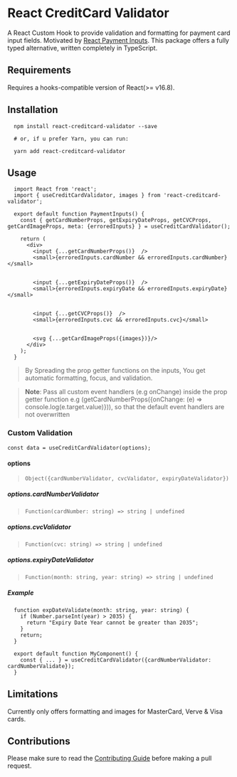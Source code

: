 # React CreditCard Validator

A React Custom Hook to provide validation and formatting for payment card input fields. Motivated by [React Payment Inputs](https://github.com/medipass/react-payment-inputs). This package offers a fully typed alternative, written completely in TypeScript.

## Requirements

Requires a hooks-compatible version of React(>= v16.8).

## Installation

```
  npm install react-creditcard-validator --save

  # or, if u prefer Yarn, you can run:

  yarn add react-creditcard-validator

```

## Usage

```
  import React from 'react';
  import { useCreditCardValidator, images } from 'react-creditcard-validator';

  export default function PaymentInputs() {
    const { getCardNumberProps, getExpiryDateProps, getCVCProps, getCardImageProps, meta: {erroredInputs} } = useCreditCardValidator();

    return (
      <div>
        <input {...getCardNumberProps()}  />
        <small>{erroredInputs.cardNumber && erroredInputs.cardNumber}</small>


        <input {...getExpiryDateProps()}  />
        <small>{erroredInputs.expiryDate && erroredInputs.expiryDate}</small>


        <input {...getCVCProps()}  />
        <small>{erroredInputs.cvc && erroredInputs.cvc}</small>


        <svg {...getCardImageProps({images})}/>
      </div>
    );
  }
```

> By Spreading the prop getter functions on the inputs, You get automatic formatting, focus, and validation.

> **Note**: Pass all custom event handlers (e.g onChange) inside the prop getter function e.g (getCardNumberProps({onChange: (e) => console.log(e.target.value)})), so that the default event handlers are not overwritten

### Custom Validation

`` const data = useCreditCardValidator(options); ``

#### options

> `Object({cardNumberValidator, cvcValidator, expiryDateValidator})`

##### options.cardNumberValidator

> `Function(cardNumber: string) => string | undefined`

##### options.cvcValidator

> `Function(cvc: string) => string | undefined`

##### options.expiryDateValidator

> `Function(month: string, year: string) => string | undefined`

##### Example

```
  function expDateValidate(month: string, year: string) {
    if (Number.parseInt(year) > 2035) {
      return "Expiry Date Year cannot be greater than 2035";
    }
    return;
  }

  export default function MyComponent() {
    const { ... } = useCreditCardValidator({cardNumberValidator: cardNumberValidate});
  }

```

## Limitations

Currently only offers formatting and images for MasterCard, Verve & Visa cards.

## Contributions

Please make sure to read the [Contributing Guide](./CONTRIBUTING.md) before making a pull request.
